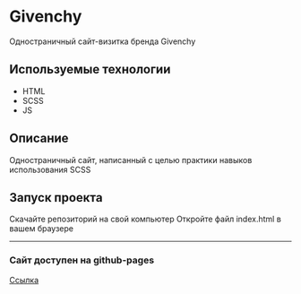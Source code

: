# Givenchy
Одностраничный сайт-визитка бренда Givenchy
## Используемые технологии
- HTML
- SCSS
- JS
## Описание
Одностраничный сайт, написанный с целью практики навыков использования SCSS
## Запуск проекта
Скачайте репозиторий на свой компьютер
Откройте файл index.html в вашем браузере
____
### Сайт доступен на github-pages
[Ссылка](https://lighterboiii.github.io/givenchy-scss/)


